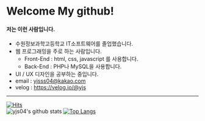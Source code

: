 # Welcome My github!

#### 저는 이런 사람입니다.
- 수원정보과학고등학교 IT소프트웨어를 졸업했습니다.
- 웹 프로그래밍을 주로 하는 사람입니다.
  * Front-End : html, css, javascript 를 사용합니다.
  * Back-End : PHP나 MySQL을 사용합니다.
- UI / UX 디자인을 공부하는 중입니다.
- email : yjsss04@kakao.com
- velog : https://velog.io/@yjs

***
[![Hits](https://hits.seeyoufarm.com/api/count/incr/badge.svg?url=https%3A%2F%2Fgithub.com%2Fyjs04%2Fhit-counter&count_bg=%2379C83D&title_bg=%23555555&icon=&icon_color=%23E7E7E7&title=hits&edge_flat=false)](https://hits.seeyoufarm.com)<br>
![yjs04's github stats](https://github-readme-stats.vercel.app/api?username=yjs04&show_icons=true)
[![Top Langs](https://github-readme-stats.vercel.app/api/top-langs/?username=yjs04&layout=compact)](https://github.com/anuraghazra/github-readme-stats)
